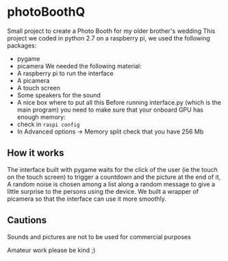# photoBoothQ

Small project to create a Photo Booth for my older brother's wedding
This project we coded in python 2.7 on a raspberry pi, we used the following packages:
* pygame
* picamera
We needed the following material:
* A raspberry pi to run the interface
* A picamera
* A touch screen
* Some speakers for the sound
* A nice box where to put all this
Before running interface.py (which is the main program) you need to make sure that your onboard GPU has enough memory:
* check in `raspi config`
* In Advanced options -> Memory split check that you have 256 Mb

## How it works
The interface built with pygame waits for the click of the user (ie the touch on the touch screen) to trigger a countdown and the picture at the end of it, A random noise is chosen among a list along a random message to give a little surprise to the persons using the device. We built a wrapper of picamera so that the interface can use it more smoothly.

## Cautions
Sounds and pictures are not to be used for commercial purposes

Amateur work please be kind ;)
